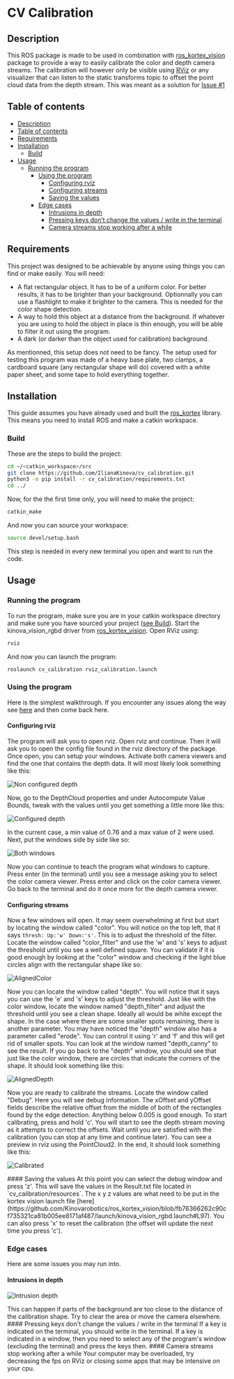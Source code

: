 # CV Calibration
<a id="md-description" name="description"></a>
## Description
This ROS package is made to be used in combination with [ros_kortex_vision](https://github.com/Kinovarobotics/ros_kortex_vision) package to provide a way to easily calibrate the color and depth camera streams. The calibration will however only be visible using [RViz](http://wiki.ros.org/rviz) or any visualizer that can listen to the static transforms topic to offset the point cloud data from the depth stream.
This was meant as a solution for [Issue #1](https://github.com/Kinovarobotics/ros_kortex_vision/issues/1)

<a id="md-description" name="contents"></a>
## Table of contents
- [Description](#description)
- [Table of contents](#contents)
- [Requirements](#Requirements)
- [Installation](#Installation)
    - [Build](#Build)
- [Usage](#Usage)
    - [Running the program](#run)
        - [Using the program](#use)
            - [Configuring rviz](#conf-rviz)
            - [Configuring streams](#conf-streams)
            - [Saving the values](#save)
        - [Edge cases](#edgecases)
            - [Intrusions in depth](#intrusions)
            - [Pressing keys don’t change the values / write in the terminal](#edgekeys)
            - [Camera streams stop working after a while](edgecamstop)


## Requirements
This project was designed to be achievable by anyone using things you can find or make easily.
You will need:
- A flat rectangular object. It has to be of a uniform color. For better results, it has to be brighter than your background. Optionnally you can use a flashlight to make it brighter to the camera. This is needed for the color shape detection.
- A way to hold this object at a distance from the background. If whatever you are using to hold the object in place is thin enough, you will be able to filter it out using the program.
- A dark (or darker than the object used for calibration) background.

As mentionned, this setup does not need to be fancy. The setup used for testing this program was made of a heavy base plate, two clamps, a cardboard square (any rectangular shape will do) covered with a white paper sheet, and some tape to hold everything together.

## Installation
This guide assumes you have already used and built the [ros_kortex](https://github.com/Kinovarobotics/ros_kortex) library. This means you need to install ROS and make a catkin workspace.

### Build
These are the steps to build the project:
```sh
cd ~/<catkin_workspace>/src
git clone https://github.com/IlianaKinova/cv_calibration.git
python3 -m pip install -r cv_calibration/requirements.txt
cd ../
```

Now, for the the first time only, you will need to make the project:
```sh
catkin_make
```

And now you can source your workspace:
```sh
source devel/setup.bash
```
This step is needed in every new terminal you open and want to run the code.

## Usage
<a id="md-run" name="run"></a>
### Running the program
To run the program, make sure you are in your catkin workspace directory and make sure you have sourced your project ([see Build](#Build)). Start the kinova_vision_rgbd driver from [ros_kortex_vision](https://github.com/Kinovarobotics/ros_kortex_vision#usage). Open RViz using:
```sh
rviz
```
And now you can launch the program:
```sh
roslaunch cv_calibration rviz_calibration.launch
```

<a id="md-use" name="use"></a>
### Using the program
Here is the simplest walkthrough. If you encounter any issues along the way see [here](#edgecases) and then come back here.
<a id="md-conf-rviz" name="conf-rviz"></a>
#### Configuring rviz
The program will ask you to open rviz. Open rviz and continue.
Then it will ask you to open the config file found in the rviz directory of the package.
Once open, you can setup your windows.
Activate both camera viewers and find the one that contains the depth data. It will most likely look something like this:
<p align="left"> <img alt="Non configured depth" src="resources/NonConfiguredDepth.png" title="Non configured depth"/> </p>
Now, go to the DepthCloud properties and under Autocompute Value Bounds, tweak with the values until you get something a little more like this:
<p align="left"> <img alt="Configured depth" src="resources/ConfiguredDepth.png" title="Configured depth"/> </p>
In the current case, a min value of 0.76 and a max value of 2 were used.
Next, put the windows side by side like so:
<p align="left"> <img alt="Both windows" src="resources/BothWindows.png" title="Both windows"/> </p>
Now you can continue to teach the program what windows to capture.
Press enter (in the terminal) until you see a message asking you to select the color camera viewer. Press enter and click on the color camera viewer. Go back to the terminal and do it once more for the depth camera viewer.

<a id="md-conf-streams" name="conf-streams"></a>
#### Configuring streams
Now a few windows will open. It may seem overwhelming at first but start by locating the window called "color". You will notice on the top left, that it says `thresh: Up:'w' Down:'s'`. This is to adjust the threshold of the filter. Locate the window called "color_filter" and use the 'w' and 's' keys to adjust the threshold until you see a well defined square. You can validate if it is good enough by looking at the "color" window and checking if the light blue circles align with the rectangular shape like so:
<p align="left"> <img alt="AlignedColor" src="resources/AlignedColor.png" title="AlignedColor"/> </p>
Now you can locate the window called "depth". You will notice that it says you can use the 'e' and 's' keys to adjust the threshold. Just like with the color window, locate the window named "depth_filter" and adjust the threshold until you see a clean shape. Ideally all would be white except the shape. In the case where there are some smaller spots remaining, there is another parameter. You may have noticed the "depth" window also has a parameter called "erode". You can control it using 'r' and 'f' and this will get rid of smaller spots. You can look at the window named "depth_canny" to see the result. If you go back to the "depth" window, you should see that just like the color window, there are circles that indicate the corners of the shape. It should look something like this:
<p align="left"> <img alt="AlignedDepth" src="resources/AlignedDepth.png" title="AlignedDepth"/> </p>
Now you are ready to calibrate the streams. Locate the window called "Debug". Here you will see debug information. The xOffset and yOffset fields describe the relative offset from the middle of both of the rectangles found by the edge detection. Anything below 0.005 is good enough.
To start calibrating, press and hold 'c'. You will start to see the depth stream moving as it attempts to correct the offsets. Wait until you are satisfied with the calibration (you can stop at any time and continue later). You can see a preview in rviz using the PointCloud2. In the end, it should look something like this:
<p align="left"> <img alt="Calibrated" src="resources/Calibrated.png" title="Calibrated"/> </p>
<a id="md-save" name="save"></a>
#### Saving the values
At this point you can select the debug window and press 'z'. This will save the values in the Result.txt file located in `cv_calibration/resources`. The x y z values are what need to be put in the kortex vision launch file
[here](https://github.com/Kinovarobotics/ros_kortex_vision/blob/fb76366262c90cf735321ca81b005ee8171af487/launch/kinova_vision_rgbd.launch#L97).
You can also press 'x' to reset the calibration (the offset will update the next time you press 'c').

<a id="md-edgecases" name="edgecases"></a>
### Edge cases
Here are some issues you may run into.
<a id="md-intrusions" name="intrusions"></a>
#### Intrusions in depth
<p align="left"> <img alt="Intrusion depth" src="resources/IntrusionDepth.png" title="Intrusion depth"/> </p>
This can happen if parts of the background are too close to the distance of the calibration shape. Try to clear the area or move the camera elsewhere.
<a id="md-edgekeys" name="edgekeys"></a>
#### Pressing keys don't change the values / write in the terminal
If a key is indicated on the terminal, you should write in the terminal. If a key is indicated in a window, then you need to select any of the program's window (excluding the terminal) and press the keys then.
<a id="md-edgecamstop" name="edgecamstop"></a>
#### Camera streams stop working after a while
Your computer may be overloaded, try decreasing the fps on RViz or closing some apps that may be intensive on your cpu.
